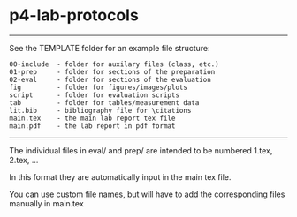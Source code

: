 # p4-lab-protocols

---

See the TEMPLATE folder for an example file structure:

    00-include  - folder for auxilary files (class, etc.)
    01-prep     - folder for sections of the preparation
    02-eval     - folder for sections of the evaluation
    fig         - folder for figures/images/plots
    script      - folder for evaluation scripts
    tab         - folder for tables/measurement data
    lit.bib     - bibliography file for \citations
    main.tex    - the main lab report tex file
    main.pdf    - the lab report in pdf format
    
---

The individual files in eval/ and prep/ are intended to be numbered 1.tex, 2.tex, ...

In this format they are automatically input in the main tex file. 

You can use custom file names, but will have to add the corresponding files manually in main.tex
